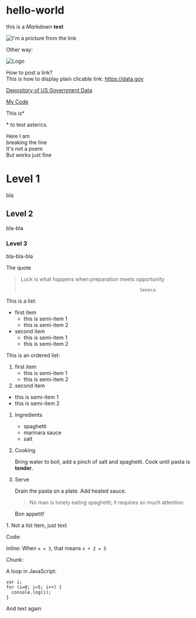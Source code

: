 # hello-world

this is a *Markdown* **test**

![I'm a pricture from the link](https://commonmark.org/help/images/favicon.png)

Other way: 

![Logo][2]

[2]: https://commonmark.org/help/images/favicon.png "I'm text"

How to post a link?  
This is how to display plain clicable link: <https://data.gov>

[Depository of US Government Data](https://data.gov)

[My Code](doc/test_hello.Rmd)

This is*

\* to test asterics.

Here I am\
breaking the line\
It's not a poem\
But works just fine

# Level 1 
bla
## Level 2
bla-bla
### Level 3
bla-bla-bla

The quote

> Luck is what happens when preparation meets opportunity
>
>                                                  Seneca


This is a list:

* first item
  * this is semi-item 1
  * this is semi-item 2
* second item
  * this is semi-item 1
  * this is semi-item 2

This is an ordered list:
1. first item
    * this is semi-item 1
    * this is semi-item 2
2. second item
  * this is semi-item 1
  * this is semi-item 2
  
1. Ingredients
    - spaghetti
    - marinara sauce
    - salt

2. Cooking

     Bring water to boil, add a pinch of salt and spaghetti. Cook until pasta is **tender**.

3. Serve

   Drain the pasta on a plate. Add heated sauce. 

   > No man is lonely eating spaghetti; it requires so much attention.

   Bon appetit!

1\. Not a list item, just text

Code:

Inline: When `x = 3`, that means `x + 2 = 5`

Chunk:

A loop in JavaScript:

```
var i;
for (i=0; i<5; i++) {
  console.log(i);
}
```
And text again
